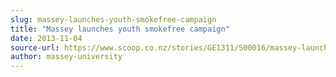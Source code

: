 ```yaml
---
slug: massey-launches-youth-smokefree-campaign
title: "Massey launches youth smokefree campaign"
date: 2013-11-04
source-url: https://www.scoop.co.nz/stories/GE1311/S00016/massey-launches-youth-smokefree-campaign.htm
author: massey-university
---
```

